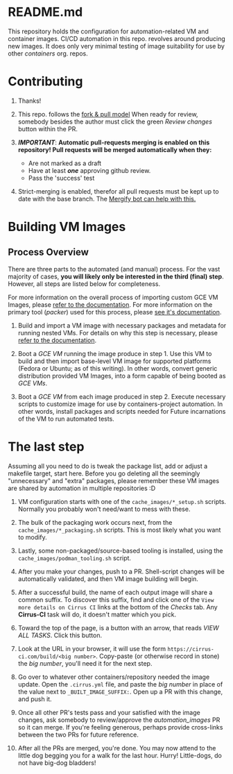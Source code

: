 # README.md

This repository holds the configuration for automation-related VM and
container images.  CI/CD automation in this repo. revolves around
producing new images. It does only very minimal testing of image
suitability for use by other *containers* org. repos.

# Contributing

1. Thanks!

2. This repo. follows the [fork & pull
   model](https://docs.github.com/en/github/collaborating-with-issues-and-pull-requests/creating-a-pull-request-from-a-fork)
   When ready for review, somebody besides the author must click the green
   *Review changes* button within the PR.

3. ***IMPORTANT***: **Automatic pull-requests merging is enabled on this repository!
   Pull requests will be merged automatically when they:**

   * Are not marked as a draft
   * Have at least ***one*** approving github review.
   * Pass the 'success' test

4. Strict-merging is enabled, therefor all pull requests must be kept up
   to date with the base branch.  The [Mergify bot can help with
   this.](https://doc.mergify.io/commands.html#commands)


# Building VM Images

## Process Overview

There are three parts to the automated (and manual) process.  For the vast
majority of cases, **you will likely only be interested in the third (final)
step**.  However, all steps are listed below for completeness.

For more information on the overall process of importing custom GCE VM
Images, please [refer to the documentation](https://cloud.google.com/compute/docs/import/import-existing-image).  For more information on the primary tool
(*packer*) used for this process, please [see it's
documentation](https://www.packer.io/docs).


1. Build and import a VM image with necessary packages and metadata for
   running nested VMs.  For details on why this step is necessary,
   please [refer to the
   documentation](https://cloud.google.com/compute/docs/instances/enable-nested-virtualization-vm-instances#enablenestedvirt).

2. Boot a *GCE VM* running the image produce in step 1.  Use this VM to
   build and then import base-level VM image for supported platforms
   (Fedora or Ubuntu; as of this writing).  In other words, convert
   generic distribution provided VM Images, into a form capable of being
   booted as *GCE VMs*.

3. Boot a *GCE VM* from each image produced in step 2.  Execute necessary
   scripts to customize image for use by containers-project automation.
   In other words, install packages and scripts needed for Future incarnations
   of the VM to run automated tests.


# The last step

Assuming all you need to do is tweak the package list, add or adjust a makefile
target, start here.  Before you go deleting all the seemingly "unnecessary" and
"extra" packages, please remember these VM images are shared by automation
in multiple repositories :D

1. VM configuration starts with one of the `cache_images/*_setup.sh` scripts.
   Normally you probably won't need/want to mess with these.

2. The bulk of the packaging work occurs next, from the `cache_images/*_packaging.sh`
   scripts.  This is most likely what you want to modify.

3. Lastly, some non-packaged/source-based tooling is installed, using the
   `cache_images/podman_tooling.sh` script.

4. After you make your changes, push to a PR.  Shell-script changes will be
   automatically validated, and then VM image building will begin.

5. After a successful build, the name of each output image will share a common
   suffix.  To discover this suffix, find and click one of the
   `View more details on Cirrus CI` links at the bottom of the *Checks* tab.
   Any **Cirrus-CI** task will do, it doesn't matter which you pick.

6. Toward the top of the page, is a button with an arrow, that reads
   *VIEW ALL TASKS*.  Click this button.

7. Look at the URL in your browser, it will use the form
   `https://cirrus-ci.com/build/<big number>`.  Copy-paste (or otherwise
   record in stone) the *big number*, you'll need it for the next step.

6. Go over to whatever other containers/repository needed the image update.
   Open the `.cirrus.yml` file, and paste the *big number* in place of the
   value next to `_BUILT_IMAGE_SUFFIX:`.  Open up a PR with this change,
   and push it.

7. Once all other PR's tests pass and your satisfied with the image changes,
   ask somebody to review/approve the *automation_images* PR so it can merge.
   If you're feeling generous, perhaps provide cross-links between the two
   PRs for future reference.

8. After all the PRs are merged, you're done.  You may now attend to the little
   dog begging you for a walk for the last hour.  Hurry!  Little-dogs, do not
   have big-dog bladders!
